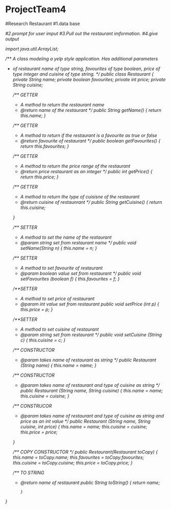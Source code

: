 # ProjectTeam4
#Research Restaurant
#1.data base<sorts of restaurant><food type><price><address><hours>
#2.prompt for user imput
#3.Pull out the restaurant imformation.
#4.give output
 
import java.util.ArrayList;

/** A class modeling a yelp style application. Has additional parameters 
* of restaurant name of type string, favourites of type boolean, price of type integer and cuisine of type string.
*/
public class Restaurant {
	private String name;
	private boolean favourites;
	private int price;
	private String cuisine;
	
	/** GETTER 
	 * A method to return the restaurant name 
	 * @return name of the restaurant 
	 */
	public String getName() {
		return this.name;
	}
	
	/** GETTER
	 * A method to return if the restaurant is a favourite as true or false  
	 * @return favourite of restaurant 
	 */
	public boolean getFavourites() {
		return this.favourites;
	}
	
	/** GETTER 
	 * A method to return the price range of the restaurant 
	 * @return price restaurant as an integer 
	 */ 
	public int getPrice() {
		return this.price;
	}
	
	/** GETTER 
	 * A method to return the type of cuisisne of the restaurant 
	 * @return cuisine of restaunrant 
	 */ 
	public String getCuisine() {
		return this.cuisine;
		
	}
	
	/** SETTER
	* A method to set the name of the restaurant 
	* @param string set from restaurant name 
	*/
	public void setName(String n) {
		this.name = n;
	}
	
	/** SETTER
	* A method to set favourite of restaurant 
	* @param boolean value set from restaurant 
	*/
	public void setFavourites (boolean f) {
		this.favourites = f;
	}
	
	/**SETTER
	* A method to set price of restaurant 
	* @param int value set from restaurant 
	public void setPrice (int p) {
		this.price = p;
	}
	
	/**SETTER
	* A method to set cuisine of restaurant 
	* @param string set from restaurant 
	*/
	public void setCuisine (String c) {
		this.cuisine = c;
	}
	
	/** CONSTRUCTOR 
	* @param takes name of restaurant as string 
	*/
	public Restaurant (String name) {
		this.name = name;
	}
	
	/** CONSTRUCTOR
	* @param takes name of restaurant and type of cuisine as string
	*/
	public Restaurant (String name, String cuisine) {
		this.name = name;
		this.cuisine = cuisine;
	}
	
	/** CONSTRUCOR 
	* @param takes name of restaurant and type of cuisine as string and price as an int value
	*/
	public Restaurant (String name, String cuisine, int price) {
		this.name = name;
		this.cuisine = cuisine;
		this.price = price; 
		
	}
	
	/** COPY CONSTRUCTOR 
	*/
	public Restaurant(Restaurant toCopy) {
		this.name = toCopy.name;
		this.favourites = toCopy.favourites;
		this.cuisine = toCopy.cuisine;
		this.price = toCopy.price;
	}
	
	/** TO STRING
	* @return name of restaurant 
	public String toString() {
		return name;
		    
		  }
		
		
}
